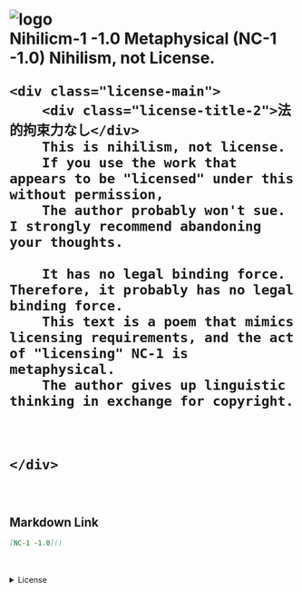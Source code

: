 <head>
    <title>Nihilicm-1 -1.0: Nihilism, not license. Escape from verbal thinking.</title>
    <link rel="stylesheet" href="https://sinh76821661.github.io/Nihilicm-1/css/style.css"/>
    <script src="https://sinh76821661.github.io/assets/common.js"></script>
</head>
<div class="license">
    <h1 class="title"/>
    <img class="license-logo" alt="logo" src="https://firebasestorage.googleapis.com/v0/b/mathlog-361213.appspot.com/o/uploads%2Fmathdown%2FgqvceW8soR94vwUoys8e.jpg?alt=media"/>
    <div class="license-title">
        Nihilicm-1 -1.0 Metaphysical (NC-1 -1.0)
        Nihilism, not License.
    </div>

    <div class="license-main">
        <div class="license-title-2">法的拘束力なし</div>
        This is nihilism, not license.
        If you use the work that appears to be "licensed" under this without permission,
        The author probably won't sue. I strongly recommend abandoning your thoughts.

        It has no legal binding force. Therefore, it probably has no legal binding force.
        This text is a poem that mimics licensing requirements, and the act of "licensing" NC-1 is metaphysical.
        The author gives up linguistic thinking in exchange for copyright.



    </div>
</div>
<br>

## Markdown Link
```markdown
[NC-1 -1.0]()
```

<br>
<br>
<details class="license-license">
    <summary>License</summary>
    NC-1 -1.0
</details>
